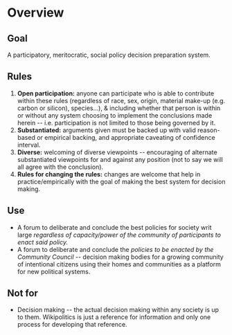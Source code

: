 # Overview

## Goal

A participatory, meritocratic, social policy decision preparation system.

## Rules

1. **Open participation:** anyone can participate who is able to contribute within these rules \(regardless of race, sex, origin, material make-up \(e.g. carbon or silicon\), species…\), & including whether that person is within or without any system choosing to implement the conclusions made herein -- i.e. participation is not limited to those being governed by it. 
2. **Substantiated:** arguments given must be backed up with valid reason-based or empirical backing, and appropriate caveating of confidence interval.
3. **Diverse:** welcoming of diverse viewpoints -- encouraging of alternate substantiated viewpoints for and against any position \(not to say we will all agree with the conclusion\).
4. **Rules for changing the rules:** changes are welcome that help in practice/empirically with the goal of making the best system for decision making.

## Use

* A forum to deliberate and conclude the best policies for society writ large _regardless of capacity/power of the community of participants to enact said policy._
* A forum to deliberate and conclude the _policies to be enacted by the Community Council_ -- decision making bodies for a growing community of intentional citizens using their homes and communities as a platform for new political systems.

## Not for

* Decision making -- the actual decision making within any society is up to them. Wikipolitics is just a reference for information and only one process for developing that reference. 



